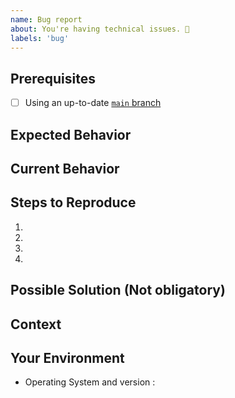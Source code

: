 ```yaml
---
name: Bug report
about: You're having technical issues. 🐞
labels: 'bug'
---
```


<!-- Please use the following issue template or your issue will be closed -->

## Prerequisites

<!-- If the following boxes are not ALL checked, your issue is likely to be closed -->

- [ ] Using an up-to-date [`main` branch](https://github.com/Talgeyou/dota-timings/tree/main)

## Expected Behavior

<!--- What should have happened? -->

## Current Behavior

<!--- What went wrong? -->

## Steps to Reproduce

<!-- Add relevant code and/or a live example -->
<!-- Add stack traces -->

1.

2.

3.

4.

## Possible Solution (Not obligatory)

<!--- Suggest a reason for the bug or how to fix it. -->

## Context

<!--- How has this issue affected you?? -->
<!--- Providing context helps us come up with a solution that is most useful in the real world -->

## Your Environment

<!--- Include as many relevant details about the environment you experienced the bug in -->

- Operating System and version :
